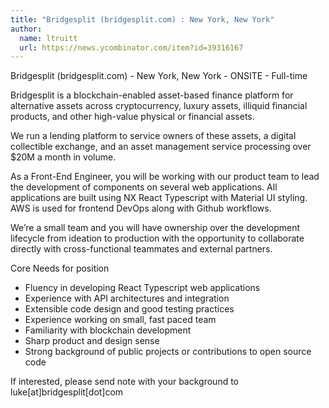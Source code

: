 ```yaml
---
title: "Bridgesplit (bridgesplit.com) : New York, New York"
author:
  name: ltruitt
  url: https://news.ycombinator.com/item?id=39316167
---
```

Bridgesplit (bridgesplit.com) - New York, New York - ONSITE - Full-time

Bridgesplit is a blockchain-enabled asset-based finance platform for alternative assets across cryptocurrency, luxury assets, illiquid financial products, and other high-value physical or financial assets.

We run a lending platform to service owners of these assets, a digital collectible exchange, and an asset management service processing over $20M a month in volume.

As a Front-End Engineer, you will be working with our product team to lead the development of components on several web applications. All applications are built using NX React Typescript with Material UI styling. AWS is used for frontend DevOps along with Github workflows.

We’re a small team and you will have ownership over the development lifecycle from ideation to production with the opportunity to collaborate directly with cross-functional teammates and external partners.

Core Needs for position
- Fluency in developing React Typescript web applications
- Experience with API architectures and integration
- Extensible code design and good testing practices
- Experience working on small, fast paced team
- Familiarity with blockchain development
- Sharp product and design sense
- Strong background of public projects or contributions to open source code

If interested, please send note with your background to luke[at]bridgesplit[dot]com
